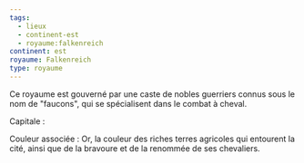 ```yaml
---
tags:
  - lieux
  - continent-est
  - royaume:falkenreich
continent: est
royaume: Falkenreich
type: royaume
---
```


Ce royaume est gouverné par une caste de nobles guerriers connus sous le nom de "faucons", qui se spécialisent dans le combat à cheval.

Capitale :  

Couleur associée : Or, la couleur des riches terres agricoles qui entourent la cité, ainsi que de la bravoure et de la renommée de ses chevaliers.